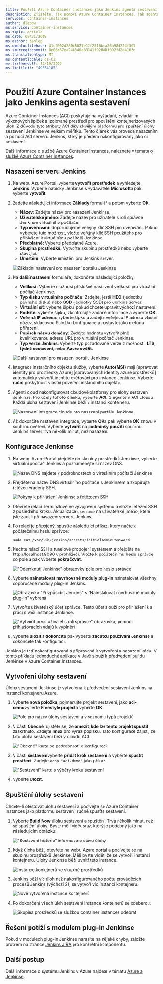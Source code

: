```yaml
---
title: Použití Azure Container Instances jako Jenkins agenta sestavení
description: Zjistěte, jak pomocí Azure Container Instances, jak agenta sestavení Jenkinse.
services: container-instances
author: dlepow
ms.service: container-instances
ms.topic: article
ms.date: 08/31/2018
ms.author: danlep
ms.openlocfilehash: 41c9302d280d6027e12f2516bca26a98d224f301
ms.sourcegitcommit: 8e06d67ea248340a83341f920881092fd2a4163c
ms.translationtype: MT
ms.contentlocale: cs-CZ
ms.lasthandoff: 10/16/2018
ms.locfileid: "49354185"
---
```

# <a name="use-azure-container-instances-as-a-jenkins-build-agent"></a>Použití Azure Container Instances jako Jenkins agenta sestavení

Azure Container Instances (ACI) poskytuje na vyžádání, zvládáním výkonových špiček a izolované prostředí pro spouštění kontejnerizovaných úloh. Z důvodu tyto atributy ACI díky skvělým platformu pro spuštění úlohy sestavení Jenkinse ve velkém měřítku. Tento článek vás provede nasazením a pomocí ACI serveru Jenkins, který je předem nakonfigurovaný jako cíl sestavení.

Další informace o službě Azure Container Instances, naleznete v tématu [o službě Azure Container Instances][about-aci].

## <a name="deploy-a-jenkins-server"></a>Nasazení serveru Jenkins

1. Na webu Azure Portal, vyberte **vytvořit prostředek** a vyhledejte **Jenkins**. Vyberte nabídky Jenkinse s vydavatele **Microsoft**a pak vyberte **vytvořit**.

2. Zadejte následující informace **Základy** formulář a potom vyberte **OK**.

   - **Název**: Zadejte název pro nasazení Jenkinse.
   - **Uživatelské jméno**: Zadejte název pro uživatele s rolí správce Jenkinse virtuálního počítače.
   - **Typ ověřování**: doporučujeme veřejný klíč SSH pro ověřování. Pokud vyberete tuto možnost, vložte veřejný klíč SSH použitého pro přihlášení k virtuálnímu počítači Jenkinse.
   - **Předplatné:** Vyberte předplatné Azure.
   - **Skupina prostředků:** Vytvořte skupinu prostředků nebo vyberte stávající.
   - **Umístění**: Vyberte umístění pro Jenkins server.

   ![Základní nastavení pro nasazení portálu Jenkinse](./media/container-instances-jenkins/jenkins-portal-01.png)

3. Na **další nastavení** formuláře, dokončete následující položky:

   - **Velikost**: Vyberte možnost příslušné nastavení velikosti pro virtuální počítač Jenkinse.
   - **Typ disku virtuálního počítače**: Zadejte, jestli **HDD** (jednotku pevného disku) nebo **SSD** (jednotky SSD) pro Jenkins server.
   - **Virtuální síť**: vyberte šipku, pokud chcete upravit výchozí nastavení.
   - **Podsítě**: vyberte šipku, zkontrolujte zadané informace a vyberte **OK**.
   - **Veřejná IP adresa**: vyberte šipku a zadejte veřejnou IP adresu vlastní název, skladovou Položku konfigurace a nastavte jako metodu přiřazení.
   - **Popisek názvu domény**: Zadejte hodnotu vytvořit plně kvalifikovanou adresu URL pro virtuální počítač Jenkinse.
   - **Typ verze Jenkins**: Vyberte typ požadované verze z možností: **LTS**, **týdně sestavení**, nebo **Azure ověřit**.

   ![Další nastavení pro nasazení portálu Jenkinse](./media/container-instances-jenkins/jenkins-portal-02.png)

4. Integrace instančního objektu služby, vyberte **Auto(MSI)** mají [spravovat identity pro prostředky Azure] [spravovaných identity azure prostředků] automaticky vytvořit identitu ověřování pro instance Jenkinse. Vyberte **ruční** poskytnout vlastní pověření instančního objektu.

5. Agenti cloud nakonfigurovat cloudové platformy pro úlohy sestavení Jenkinse. Pro účely tohoto článku, vyberte **ACI**. S agentem ACI cloudu Každá úloha sestavení Jenkinse běží v instanci kontejneru.

   ![Nastavení integrace cloudu pro nasazení portálu Jenkinse](./media/container-instances-jenkins/jenkins-portal-03.png)

6. Až dokončíte nastavení integrace, vyberte **OK**a pak vyberte **OK** znovu v souhrnu ověření. Vyberte **vytvořit** na **podmínky použití** souhrnu. Jenkins server trvá několik minut, než nasazení.

## <a name="configure-jenkins"></a>Konfigurace Jenkinse

1. Na webu Azure Portal přejděte do skupiny prostředků Jenkinse, vyberte virtuální počítač Jenkins a poznamenejte si název DNS.

   ![Název DNS najdete v podrobnostech o virtuálním počítači Jenkinse](./media/container-instances-jenkins/jenkins-portal-fqdn.png)

2. Přejděte na název DNS virtuálního počítače s Jenkinsem a zkopírujte řetězec vrácený SSH.

   ![Pokyny k přihlášení Jenkinse s řetězcem SSH](./media/container-instances-jenkins/jenkins-portal-04.png)

3. Otevřete relaci Terminálové ve vývojovém systému a vložte řetězec SSH z posledního kroku. Aktualizace `username` na uživatelské jméno, které jste zadali při nasazení serveru Jenkins.

4. Po relaci je připojený, spusťte následující příkaz, který načte k počátečnímu heslu správce:

   ```
   sudo cat /var/lib/jenkins/secrets/initialAdminPassword
   ```

5. Nechte relaci SSH a tunelové propojení systémem a přejděte na http://localhost:8080 v prohlížeči. Vložte k počátečnímu heslu správce do pole a pak vyberte **pokračovat**.

   !["Odemknutí Jenkinse" obrazovky pole pro heslo správce](./media/container-instances-jenkins/jenkins-portal-05.png)

6. Vyberte **nainstalovat navrhované moduly plug-in** nainstalovat všechny doporučené moduly plug-in Jenkins.

   ![Obrazovka "Přizpůsobit Jenkins" s "Nainstalovat navrhované moduly plug-in" vybraná](./media/container-instances-jenkins/jenkins-portal-06.png)

7. Vytvořte uživatelský účet správce. Tento účet slouží pro přihlášení k a práci s vaší instance Jenkinse.

   !["Vytvořit první uživatel s rolí správce" obrazovka, pomocí přihlašovacích údajů k vyplnění](./media/container-instances-jenkins/jenkins-portal-07.png)

8. Vyberte **uložit a dokončit**a pak vyberte **začátku používání Jenkinse** a dokončete tak konfiguraci.

Jenkins je teď nakonfigurovaná a připravená k vytvoření a nasazení kódu. V tomto příkladu jednoduché aplikace v Javě slouží k předvedení buildu Jenkinse v Azure Container Instances.

## <a name="create-a-build-job"></a>Vytvoření úlohy sestavení

Úloha sestavení Jenkinse je vytvořena k předvedení sestavení Jenkins na instanci kontejneru Azure.

1. Vyberte **nová položka**, pojmenujte projekt sestavení, jako **aci-demo**vyberte **Freestyle project**a vyberte **OK**.

   ![Pole pro název úlohy sestavení a v seznamu typů projektů](./media/container-instances-jenkins/jenkins-new-job.png)

2. V části **Obecné**, ujistěte se, že **omezit, kde lze tento projekt spustit** zaškrtnuto. Zadejte **linux** pro výraz popisku. Tato konfigurace zajistí, že tato úloha sestavení běží v cloudu ACI.

   !["Obecné" karta se podrobnosti o konfiguraci](./media/container-instances-jenkins/jenkins-job-01.png)

3. V části **sestavení**vyberte **přidat krok sestavení** a vyberte **spustit prostředí**. Zadejte `echo "aci-demo"` jako příkaz.

   !["Sestavení" kartu s výběry kroku sestavení](./media/container-instances-jenkins/jenkins-job-02.png)

5. Vyberte **Uložit**.

## <a name="run-the-build-job"></a>Spuštění úlohy sestavení

Chcete-li otestovat úlohu sestavení a podívejte se Azure Container Instances jako platformu sestavení, ručně spusťte sestavení.

1. Vyberte **Build Now** úlohu sestavení a spuštění. Trvá několik minut, než se spuštění úlohy. Byste měli vidět stav, který je podobný jako na následujícím obrázku:

   !["Sestavení historie" informace o stavu úlohy](./media/container-instances-jenkins/jenkins-job-status.png)

2. Když úloha běží, otevřete na webu Azure portal a podívejte se na skupinu prostředků Jenkinse. Měli byste vidět, že se vytvořil instanci kontejneru. Úlohy Jenkinse běží uvnitř této instance.

   ![Instance kontejnerů ve skupině prostředků](./media/container-instances-jenkins/jenkins-aci.png)

3. Jenkins běží víc úloh než nakonfigurovaného počtu prováděcích procesů Jenkins (výchozí 2), se vytvoří víc instancí kontejneru.

   ![Nově vytvořená instance kontejnerů](./media/container-instances-jenkins/jenkins-aci-multi.png)

4. Po dokončení všech úloh sestavení instance kontejnerů se odeberou.

   ![Skupina prostředků se službou container instances odebrat](./media/container-instances-jenkins/jenkins-aci-none.png)

## <a name="troubleshooting-the-jenkins-plugin"></a>Řešení potíží s modulem plug-in Jenkinse

Pokud v modulech plug-in Jenkinse narazíte na nějaké chyby, založte problém na stránce [Jenkins JIRA](https://issues.jenkins-ci.org/) pro konkrétní komponentu.

## <a name="next-steps"></a>Další postup

Další informace o systému Jenkins v Azure najdete v tématu [Azure a Jenkinse][jenkins-azure].

<!-- LINKS - internal -->
[about-aci]: ./container-instances-overview.md
[jenkins-azure]: ../jenkins/overview.md
[managed-service-identity]: ../active-directory/managed-service-identity/overview.md